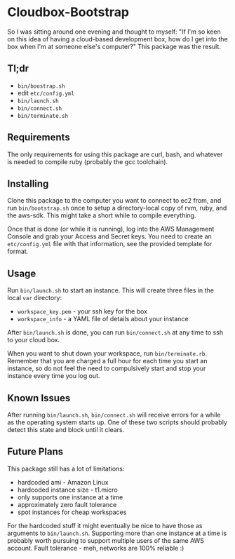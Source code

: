 Cloudbox-Bootstrap
==================

So I was sitting around one evening and thought to myself: "If I'm so
keen on this idea of having a cloud-based development box, how do I get
into the box when I'm at someone else's computer?"  This package was the
result.

Tl;dr
-----

+ `bin/boostrap.sh`
+ edit `etc/config.yml`
+ `bin/launch.sh`
+ `bin/connect.sh`
+ `bin/terminate.sh`

Requirements
------------

The only requirements for using this package are curl, bash, and
whatever is needed to compile ruby (probably the gcc toolchain).

Installing
----------

Clone this package to the computer you want to connect to ec2 from, and
run `bin/bootstrap.sh` once to setup a directory-local copy of rvm, ruby,
and the aws-sdk.  This might take a short while to compile everything.

Once that is done (or while it is running), log into the AWS Management
Console and grab your Access and Secret keys.  You need to create an
`etc/config.yml` file with that information, see the provided template
for format.

Usage
-----

Run `bin/launch.sh` to start an instance.  This will create
three files in the local `var` directory:

+ `workspace_key.pem` - your ssh key for the box
+ `workspace_info` - a YAML file of details about your instance

After `bin/launch.sh` is done, you can run `bin/connect.sh` at any
time to ssh to your cloud box.

When you want to shut down your workspace, run `bin/terminate.rb`.
Remember that you are charged a full hour for each time you start an
instance, so do not feel the need to compulsively start and stop your
instance every time you log out.

Known Issues
------------

After running `bin/launch.sh`, `bin/connect.sh` will receive errors for
a while as the operating system starts up.  One of these two scripts
should probably detect this state and block until it clears.

Future Plans
------------

This package still has a lot of limitations:

+ hardcoded ami - Amazon Linux
+ hardcoded instance size - t1.micro
+ only supports one instance at a time
+ approximately zero fault tolerance
+ spot instances for cheap workspaces

For the hardcoded stuff it might eventually be nice to have those as
arguments to `bin/launch.sh`.  Supporting more than one instance
at a time is probably worth pursuing to support multiple users of the
same AWS account.  Fault tolerance - meh, networks are 100% reliable :)

